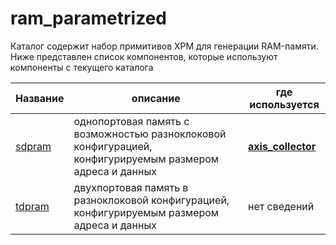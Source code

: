 # ram_parametrized

Каталог содержит набор примитивов XPM для генерации RAM-памяти. Ниже представлен список компонентов, которые используют компоненты с текущего каталога

Название | описание | где используется 
---------|----------|-------------
[sdpram](https://github.com/MasterPlayer/xilinx-vhdl/blob/master/ram_parametrized/sdpram_xpm/sdpram_xpm.vhd) | однопортовая память с возможностью разноклоковой конфигурацией, конфигурируемым размером адреса и данных | [**axis_collector**](https://github.com/MasterPlayer/xilinx-vhdl/tree/master/axis_infrastructure/axis_collector)
[tdpram](https://github.com/MasterPlayer/xilinx-vhdl/blob/master/ram_parametrized/tdpram_xpm/tdpram_xpm.vhd) | двухпортовая память в разноклоковой конфигурацией, конфигурируемым размером адреса и данных | нет сведений